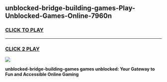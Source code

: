 
## unblocked-bridge-building-games-Play-Unblocked-Games-Online-7960n
<h3>
<a href="https://premium76.site?title=unblocked-bridge-building-games&ref=25A">CLICK TO PLAY</a></h3>
<hr>

<h3>
<a href="https://premium76.site?title=unblocked-bridge-building-games&ref=25A">CLICK 2 PLAY</a>
  
</h3>

<a href="https://premium76.site?title=unblocked-bridge-building-games&ref=25A"><img src="https://clearcache.store/games.png"></a>


**unblocked-bridge-building-games games unblocked: Your Gateway to Fun and Accessible Online Gaming**
